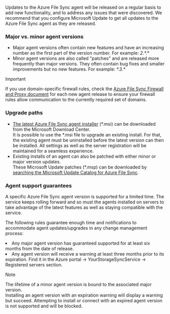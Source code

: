 Updates to the Azure File Sync agent will be released on a regular basis to add new functionality, and to address any issues that were discovered. We recommend that you configure Microsoft Update to get all updates to the Azure File Sync agent as they are released. 

### Major vs. minor agent versions
* Major agent versions often contain new features and have an increasing number as the first part of the version number. For example: *2.&ast;.&ast;*
* Minor agent versions are also called "patches" and are released more frequently than major versions. They often contain bug fixes and smaller improvements but no new features. For example: *&ast;.3.&ast;*

> [!Important]
> If you use domain-specific firewall rules, check the [Azure File Sync Firewall and Proxy document](../articles/storage/files/storage-sync-files-firewall-and-proxy.md) for each new agent release to ensure your firewall rules allow communication to the currently required set of domains.

### Upgrade paths
* [The latest Azure File Sync agent installer](https://go.microsoft.com/fwlink/?linkid=858257) (&ast;.msi) can be downloaded from the Microsoft Download Center. <br/>It is possible to use the &ast;.msi file to upgrade an existing install. For that, the existing agent must be uninstalled before the latest version can then be installed. All settings as well as the server registration will be maintained for a seamless experience.
* Existing installs of an agent can also be patched with either minor or major version updates. <br/>These Microsoft Update patches (&ast;.msp) can be downloaded by [searching the Microsoft Update Catalog for Azure File Sync](https://www.catalog.update.microsoft.com/Search.aspx?q=Azure%20File%20Sync).

### Agent support guarantees
A specific Azure File Sync agent version is supported for a limited time. The service keeps rolling forward and so must the agents installed on servers to take advantage of the latest features as well as staying compatible with the service.

The following rules guarantee enough time and notifications to accommodate agent updates/upgrades in any change management process:

> <ol>
 <li>Any major agent version has guaranteed supported for at least six months from the date of release.</li>
 <li>Any agent version will receive a warning at least three months prior to its expiration. Find it in the Azure portal -> YourStorageSyncService -> Registered servers section.</li>
</ol>

> [!Note]
> The lifetime of a minor agent version is bound to the associated major version. <br/>
Installing an agent version with an expiration warning will display a warning but succeed. Attempting to install or connect with an expired agent version is not supported and will be blocked.